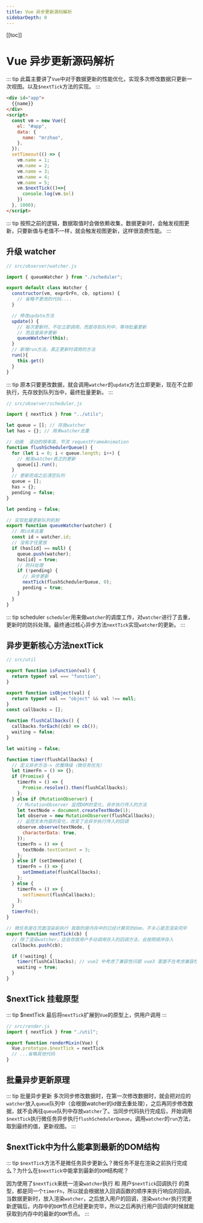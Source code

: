 ```yaml
---
title: Vue 异步更新源码解析
sidebarDepth: 0
---
```


[[toc]]

# Vue 异步更新源码解析

::: tip
此篇主要讲了`Vue`中对于数据更新的性能优化，实现多次修改数据只更新一次视图。以及`$nextTick`方法的实现。
:::

```html
<div id="app">
  {{name}}
</div>
<script>
  const vm = new Vue({
    el: "#app",
    data: {
      name: "mrzhao",
    },
  });
  setTimeout(() => {
    vm.name = 1;
    vm.name = 2;
    vm.name = 3;
    vm.name = 4;
    vm.name = 5;
    vm.$nextTick(()=>{
      console.log(vm.$el)
    })
  }, 1000);
</script>
```

::: tip
按照之前的逻辑，数据取值时会做依赖收集，数据更新时，会触发视图更新，只要新值与老值不一样，就会触发视图更新，这样很浪费性能。
:::

## 升级 watcher

```js
// src/observer/watcher.js

import { queueWatcher } from "./scheduler";

export default class Watcher {
  constructor(vm, exprOrFn, cb, options) {
    // 省略不更改的代码....
  }

  // 修改update方法
  update() {
    // 每次更新时，不在立即调用，而是存到队列中，等待批量更新
    // 而且是异步更新
    queueWatcher(this);
  }
  // 新增run方法，真正更新时调用的方法
  run(){
    this.get()
  }
}
```
::: tip
原本只要更改数据，就会调用`watcher`的`update`方法立即更新，现在不立即执行，先存放到队列当中，最终批量更新。
:::

```js
// src/observer/scheduler.js

import { nextTick } from "../utils";

let queue = []; // 存放watcher
let has = {}; // 用来watcher去重

// 动画  滚动的频率高，节流 requestFrameAnimation
function flushSchedulerQueue() {
  for (let i = 0; i < queue.length; i++) {
    // 触发watcher真正的更新
    queue[i].run(); 
  }
  // 更新完成之后清空队列
  queue = [];
  has = {};
  pending = false;
}

let pending = false;

// 实现批量更新队列机制
export function queueWatcher(watcher) {
  // 用id来去重
  const id = watcher.id;
  // 没有才往里放
  if (has[id] == null) {
    queue.push(watcher);
    has[id] = true;
    // 防抖处理
    if (!pending) {
      // 异步更新
      nextTick(flushSchedulerQueue, 0);
      pending = true;
    }
  }
}
```

::: tip scheduler
`scheduler`用来做`watcher`的调度工作，对`watcher`进行了去重，更新时的防抖处理。最终通过核心异步方法`nextTick`实现`watcher`的更新。
:::

## 异步更新核心方法nextTick


```js
// src/util

export function isFunction(val) {
  return typeof val === "function";
}

export function isObject(val) {
  return typeof val == "object" && val !== null;
}
const callbacks = [];

function flushCallbacks() {
  callbacks.forEach((cb) => cb());
  waiting = false;
}

let waiting = false;

function timer(flushCallbacks) {
  // 定义异步方法-> 优雅降级（微任务优先）
  let timerFn = () => {};
  if (Promise) {
    timerFn = () => {
      Promise.resolve().then(flushCallbacks);
    };
  } else if (MutationObserver) {
    // MutationObserver 监控DOM的变化，异步执行传入的方法
    let textNode = document.createTextNode(1);
    let observe = new MutationObserver(flushCallbacks);
    // 监控文本内容的变化，改变了会异步执行传入的回调
    observe.observe(textNode, {
      characterData: true,
    });
    timerFn = () => {
      textNode.textContent = 3;
    };
  } else if (setImmediate) {
    timerFn = () => {
      setImmediate(flushCallbacks);
    };
  } else {
    timerFn = () => {
      setTimeout(flushCallbacks);
    };
  }
  timerFn();
}

// 微任务是在页面渲染前执行 我取的是内存中的已经计算完的dom，不关心是否渲染完毕
export function nextTick(cb) {
  // 除了渲染watcher，还会存放用户手动调用存入的回调方法，会按照顺序存入
  callbacks.push(cb); 

  if (!waiting) {
    timer(flushCallbacks); // vue2 中考虑了兼容性问题 vue3 里面不在考虑兼容性问题
    waiting = true;
  }
}

```

## $nextTick 挂载原型
::: tip $nextTick
最后将`nextTick`扩展到`Vue`的原型上，供用户调用
:::
```js
// src/render.js
import { nextTick } from "./util";

export function renderMixin(Vue) {
  Vue.prototype.$nextTick = nextTick
  // ...省略其他代码
}

```

## 批量异步更新原理
::: tip 批量异步更新
多次同步修改数据时，在第一次修改数据时，就会把对应的`watcher`放入`queue`队列中（会根据watcher的id做去重处理），之后再同步修改数据，就不会再往`queue`队列中存放`watcher`了。当同步代码执行完成后，开始调用`$nextTick`执行微任务异步执行`flushSchedulerQueue`，调用`watcher`的`run`方法，取到最终的值，更新视图。
:::

## $nextTick中为什么能拿到最新的DOM结构
::: tip
`$nextTick`方法不是微任务异步更新么？微任务不是在渲染之前执行完成么？为什么在`$nextTick`中能拿到最新的`DOM`结构呢？

因为使用了`$nextTick`来统一渲染`watcher`执行 和 用户`$nextTick`回调执行 的类型，都是同一个`timerFn`，所以就会根据放入回调函数的顺序来执行响应的回调。当数据更新时，放入渲染`watcher`，之后放入用户的回调，渲染`watcher`执行完更新逻辑后，内存中的`DOM`节点已经更新完毕，所以之后再执行用户回调的时候就能获取到内存中的最新的`DOM`节点。
:::
